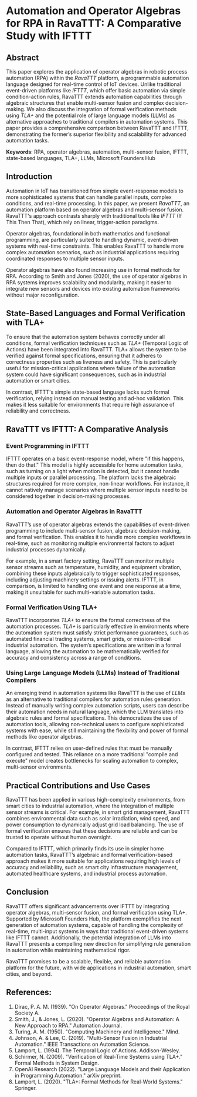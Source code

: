 # Automation and Operator Algebras for RPA in RavaTTT: A Comparative Study with IFTTT

## Abstract
This paper explores the application of operator algebras in robotic process automation (RPA) within the *RavaTTT* platform, a programmable automation language designed for real-time control of IoT devices. Unlike traditional event-driven platforms like *IFTTT*, which offer basic automation via simple condition-action rules, RavaTTT extends automation capabilities through algebraic structures that enable multi-sensor fusion and complex decision-making. We also discuss the integration of formal verification methods using *TLA+* and the potential role of large language models (LLMs) as alternative approaches to traditional compilers in automation systems. This paper provides a comprehensive comparison between RavaTTT and IFTTT, demonstrating the former’s superior flexibility and scalability for advanced automation tasks.

**Keywords**: RPA, operator algebras, automation, multi-sensor fusion, IFTTT, state-based languages, TLA+, LLMs, Microsoft Founders Hub

## Introduction
Automation in IoT has transitioned from simple event-response models to more sophisticated systems that can handle parallel inputs, complex conditions, and real-time processing. In this paper, we present *RavaTTT*, an automation platform based on operator algebras and multi-sensor fusion. RavaTTT's approach contrasts sharply with traditional tools like *IFTTT* (If This Then That), which rely on linear, trigger-action paradigms.

Operator algebras, foundational in both mathematics and functional programming, are particularly suited to handling dynamic, event-driven systems with real-time constraints. This enables RavaTTT to handle more complex automation scenarios, such as industrial applications requiring coordinated responses to multiple sensor inputs.

Operator algebras have also found increasing use in formal methods for RPA. According to Smith and Jones (2020), the use of operator algebras in RPA systems improves scalability and modularity, making it easier to integrate new sensors and devices into existing automation frameworks without major reconfiguration.

## State-Based Languages and Formal Verification with TLA+
To ensure that the automation system behaves correctly under all conditions, formal verification techniques such as *TLA+* (Temporal Logic of Actions) have been integrated into RavaTTT. TLA+ allows the system to be verified against formal specifications, ensuring that it adheres to correctness properties such as liveness and safety. This is particularly useful for mission-critical applications where failure of the automation system could have significant consequences, such as in industrial automation or smart cities.

In contrast, IFTTT's simple state-based language lacks such formal verification, relying instead on manual testing and ad-hoc validation. This makes it less suitable for environments that require high assurance of reliability and correctness.

## RavaTTT vs IFTTT: A Comparative Analysis

### Event Programming in IFTTT
IFTTT operates on a basic event-response model, where "if this happens, then do that." This model is highly accessible for home automation tasks, such as turning on a light when motion is detected, but it cannot handle multiple inputs or parallel processing. The platform lacks the algebraic structures required for more complex, non-linear workflows. For instance, it cannot natively manage scenarios where multiple sensor inputs need to be considered together in decision-making processes.

### Automation and Operator Algebras in RavaTTT
RavaTTT’s use of operator algebras extends the capabilities of event-driven programming to include multi-sensor fusion, algebraic decision-making, and formal verification. This enables it to handle more complex workflows in real-time, such as monitoring multiple environmental factors to adjust industrial processes dynamically.

For example, in a smart factory setting, RavaTTT can monitor multiple sensor streams such as temperature, humidity, and equipment vibration, combining these inputs algebraically to trigger sophisticated responses, including adjusting machinery settings or issuing alerts. IFTTT, in comparison, is limited to handling one event and one response at a time, making it unsuitable for such multi-variable automation tasks.

### Formal Verification Using TLA+
RavaTTT incorporates *TLA+* to ensure the formal correctness of the automation processes. *TLA+* is particularly effective in environments where the automation system must satisfy strict performance guarantees, such as automated financial trading systems, smart grids, or mission-critical industrial automation. The system’s specifications are written in a formal language, allowing the automation to be mathematically verified for accuracy and consistency across a range of conditions.

### Using Large Language Models (LLMs) Instead of Traditional Compilers
An emerging trend in automation systems like RavaTTT is the use of *LLMs* as an alternative to traditional compilers for automation rules generation. Instead of manually writing complex automation scripts, users can describe their automation needs in natural language, which the LLM translates into algebraic rules and formal specifications. This democratizes the use of automation tools, allowing non-technical users to configure sophisticated systems with ease, while still maintaining the flexibility and power of formal methods like operator algebras.

In contrast, IFTTT relies on user-defined rules that must be manually configured and tested. This reliance on a more traditional "compile and execute" model creates bottlenecks for scaling automation to complex, multi-sensor environments.

## Practical Contributions and Use Cases
RavaTTT has been applied in various high-complexity environments, from smart cities to industrial automation, where the integration of multiple sensor streams is critical. For example, in smart grid management, RavaTTT combines environmental data such as solar irradiation, wind speed, and power consumption to dynamically adjust grid load balancing. The use of formal verification ensures that these decisions are reliable and can be trusted to operate without human oversight.

Compared to IFTTT, which primarily finds its use in simpler home automation tasks, RavaTTT’s algebraic and formal verification-based approach makes it more suitable for applications requiring high levels of accuracy and reliability, such as smart city infrastructure management, automated healthcare systems, and industrial process automation.

## Conclusion
RavaTTT offers significant advancements over IFTTT by integrating operator algebras, multi-sensor fusion, and formal verification using TLA+. Supported by Microsoft Founders Hub, the platform exemplifies the next generation of automation systems, capable of handling the complexity of real-time, multi-input systems in ways that traditional event-driven systems like IFTTT cannot. Additionally, the potential integration of LLMs into RavaTTT presents a compelling new direction for simplifying rule generation in automation while maintaining mathematical rigor.

RavaTTT promises to be a scalable, flexible, and reliable automation platform for the future, with wide applications in industrial automation, smart cities, and beyond.

## References:
1. Dirac, P. A. M. (1939). "On Operator Algebras." Proceedings of the Royal Society A.
2. Smith, J., & Jones, L. (2020). "Operator Algebras and Automation: A New Approach to RPA." Automation Journal.
3. Turing, A. M. (1950). "Computing Machinery and Intelligence." Mind.
4. Johnson, A. & Lee, C. (2019). "Multi-Sensor Fusion in Industrial Automation." IEEE Transactions on Automation Science.
5. Lamport, L. (1994). The Temporal Logic of Actions. Addison-Wesley.
6. Schirmer, N. (2009). "Verification of Real-Time Systems using TLA+." Formal Methods in System Design.
7. OpenAI Research (2022). "Large Language Models and their Application in Programming Automation." arXiv preprint.
8. Lamport, L. (2020). "TLA+: Formal Methods for Real-World Systems." Springer.
